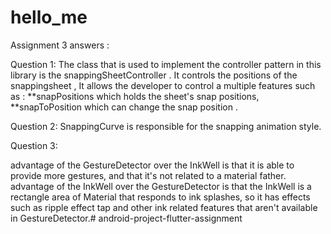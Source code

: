 # hello_me

Assignment 3 answers :

Question 1:
The class that is used to implement the controller pattern in this library 
is the snappingSheetController .
It controls the positions of the snappingsheet , 
It allows the developer to control a multiple features such as : 
**snapPositions which holds the sheet's snap positions,
**snapToPosition which can change the snap position .


Question 2:
SnappingCurve is responsible for the snapping animation style.

Question 3:

advantage of the GestureDetector over the InkWell is that it is able to provide 
more gestures, and that it's not related to a material father.
advantage of the InkWell over the GestureDetector is that the InkWell is a rectangle area of 
Material that responds to ink splashes, so it has effects such as ripple effect tap and
other ink related features that aren't available in GestureDetector.# android-project-flutter-assignment
